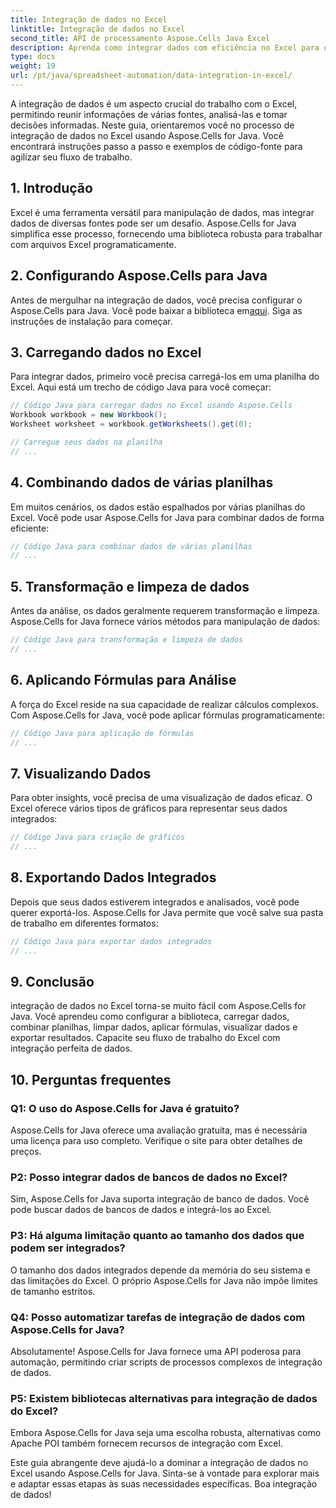 ```yaml
---
title: Integração de dados no Excel
linktitle: Integração de dados no Excel
second_title: API de processamento Aspose.Cells Java Excel
description: Aprenda como integrar dados com eficiência no Excel para obter melhores insights e tomada de decisões. Guia passo a passo com código-fonte usando Aspose.Cells for Java.
type: docs
weight: 19
url: /pt/java/spreadsheet-automation/data-integration-in-excel/
---
```


A integração de dados é um aspecto crucial do trabalho com o Excel, permitindo reunir informações de várias fontes, analisá-las e tomar decisões informadas. Neste guia, orientaremos você no processo de integração de dados no Excel usando Aspose.Cells for Java. Você encontrará instruções passo a passo e exemplos de código-fonte para agilizar seu fluxo de trabalho.

## 1. Introdução

Excel é uma ferramenta versátil para manipulação de dados, mas integrar dados de diversas fontes pode ser um desafio. Aspose.Cells for Java simplifica esse processo, fornecendo uma biblioteca robusta para trabalhar com arquivos Excel programaticamente.

## 2. Configurando Aspose.Cells para Java

 Antes de mergulhar na integração de dados, você precisa configurar o Aspose.Cells para Java. Você pode baixar a biblioteca em[aqui](https://releases.aspose.com/cells/java/). Siga as instruções de instalação para começar.

## 3. Carregando dados no Excel

Para integrar dados, primeiro você precisa carregá-los em uma planilha do Excel. Aqui está um trecho de código Java para você começar:

```java
// Código Java para carregar dados no Excel usando Aspose.Cells
Workbook workbook = new Workbook();
Worksheet worksheet = workbook.getWorksheets().get(0);

// Carregue seus dados na planilha
// ...
```

## 4. Combinando dados de várias planilhas

Em muitos cenários, os dados estão espalhados por várias planilhas do Excel. Você pode usar Aspose.Cells for Java para combinar dados de forma eficiente:

```java
// Código Java para combinar dados de várias planilhas
// ...
```

## 5. Transformação e limpeza de dados

Antes da análise, os dados geralmente requerem transformação e limpeza. Aspose.Cells for Java fornece vários métodos para manipulação de dados:

```java
// Código Java para transformação e limpeza de dados
// ...
```

## 6. Aplicando Fórmulas para Análise

A força do Excel reside na sua capacidade de realizar cálculos complexos. Com Aspose.Cells for Java, você pode aplicar fórmulas programaticamente:

```java
// Código Java para aplicação de fórmulas
// ...
```

## 7. Visualizando Dados

Para obter insights, você precisa de uma visualização de dados eficaz. O Excel oferece vários tipos de gráficos para representar seus dados integrados:

```java
// Código Java para criação de gráficos
// ...
```

## 8. Exportando Dados Integrados

Depois que seus dados estiverem integrados e analisados, você pode querer exportá-los. Aspose.Cells for Java permite que você salve sua pasta de trabalho em diferentes formatos:

```java
// Código Java para exportar dados integrados
// ...
```

## 9. Conclusão

integração de dados no Excel torna-se muito fácil com Aspose.Cells for Java. Você aprendeu como configurar a biblioteca, carregar dados, combinar planilhas, limpar dados, aplicar fórmulas, visualizar dados e exportar resultados. Capacite seu fluxo de trabalho do Excel com integração perfeita de dados.

## 10. Perguntas frequentes

### Q1: O uso do Aspose.Cells for Java é gratuito?

Aspose.Cells for Java oferece uma avaliação gratuita, mas é necessária uma licença para uso completo. Verifique o site para obter detalhes de preços.

### P2: Posso integrar dados de bancos de dados no Excel?

Sim, Aspose.Cells for Java suporta integração de banco de dados. Você pode buscar dados de bancos de dados e integrá-los ao Excel.

### P3: Há alguma limitação quanto ao tamanho dos dados que podem ser integrados?

O tamanho dos dados integrados depende da memória do seu sistema e das limitações do Excel. O próprio Aspose.Cells for Java não impõe limites de tamanho estritos.

### Q4: Posso automatizar tarefas de integração de dados com Aspose.Cells for Java?

Absolutamente! Aspose.Cells for Java fornece uma API poderosa para automação, permitindo criar scripts de processos complexos de integração de dados.

### P5: Existem bibliotecas alternativas para integração de dados do Excel?

Embora Aspose.Cells for Java seja uma escolha robusta, alternativas como Apache POI também fornecem recursos de integração com Excel.

Este guia abrangente deve ajudá-lo a dominar a integração de dados no Excel usando Aspose.Cells for Java. Sinta-se à vontade para explorar mais e adaptar essas etapas às suas necessidades específicas. Boa integração de dados!